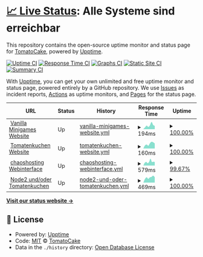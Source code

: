 # [📈 Live Status](https://devtomatocake.github.io/Status): <!--live status--> **Alle Systeme sind erreichbar**

This repository contains the open-source uptime monitor and status page for [TomatoCake](https://vanillaminigames.eu/), powered by [Upptime](https://github.com/upptime/upptime).

[![Uptime CI](https://github.com/devtomatocake/Status/workflows/Uptime%20CI/badge.svg)](https://github.com/devtomatocake/Status/actions?query=workflow%3A%22Uptime+CI%22)
[![Response Time CI](https://github.com/devtomatocake/Status/workflows/Response%20Time%20CI/badge.svg)](https://github.com/devtomatocake/Status/actions?query=workflow%3A%22Response+Time+CI%22)
[![Graphs CI](https://github.com/devtomatocake/Status/workflows/Graphs%20CI/badge.svg)](https://github.com/devtomatocake/Status/actions?query=workflow%3A%22Graphs+CI%22)
[![Static Site CI](https://github.com/devtomatocake/Status/workflows/Static%20Site%20CI/badge.svg)](https://github.com/devtomatocake/Status/actions?query=workflow%3A%22Static+Site+CI%22)
[![Summary CI](https://github.com/devtomatocake/Status/workflows/Summary%20CI/badge.svg)](https://github.com/devtomatocake/Status/actions?query=workflow%3A%22Summary+CI%22)

With [Upptime](https://upptime.js.org), you can get your own unlimited and free uptime monitor and status page, powered entirely by a GitHub repository. We use [Issues](https://github.com/devtomatocake/Status/issues) as incident reports, [Actions](https://github.com/devtomatocake/Status/actions) as uptime monitors, and [Pages](https://devtomatocake.github.io/Status) for the status page.

<!--start: status pages-->
<!-- This summary is generated by Upptime (https://github.com/upptime/upptime) -->
<!-- Do not edit this manually, your changes will be overwritten -->
<!-- prettier-ignore -->
| URL | Status | History | Response Time | Uptime |
| --- | ------ | ------- | ------------- | ------ |
| <img alt="" src="https://vanillaminigames.eu/img/favicon.ico" height="13"> [Vanilla Minigames Website](https://vanillaminigames.eu) | Up | [vanilla-minigames-website.yml](https://github.com/Vanilla-Minigames/Status/commits/HEAD/history/vanilla-minigames-website.yml) | <details><summary><img alt="Response time graph" src="./graphs/vanilla-minigames-website/response-time-week.png" height="20"> 194ms</summary><br><a href="https://status.vanillaminigames.eu/history/vanilla-minigames-website"><img alt="Response time 132" src="https://img.shields.io/endpoint?url=https%3A%2F%2Fraw.githubusercontent.com%2FVanilla-Minigames%2FStatus%2FHEAD%2Fapi%2Fvanilla-minigames-website%2Fresponse-time.json"></a><br><a href="https://status.vanillaminigames.eu/history/vanilla-minigames-website"><img alt="24-hour response time 111" src="https://img.shields.io/endpoint?url=https%3A%2F%2Fraw.githubusercontent.com%2FVanilla-Minigames%2FStatus%2FHEAD%2Fapi%2Fvanilla-minigames-website%2Fresponse-time-day.json"></a><br><a href="https://status.vanillaminigames.eu/history/vanilla-minigames-website"><img alt="7-day response time 194" src="https://img.shields.io/endpoint?url=https%3A%2F%2Fraw.githubusercontent.com%2FVanilla-Minigames%2FStatus%2FHEAD%2Fapi%2Fvanilla-minigames-website%2Fresponse-time-week.json"></a><br><a href="https://status.vanillaminigames.eu/history/vanilla-minigames-website"><img alt="30-day response time 209" src="https://img.shields.io/endpoint?url=https%3A%2F%2Fraw.githubusercontent.com%2FVanilla-Minigames%2FStatus%2FHEAD%2Fapi%2Fvanilla-minigames-website%2Fresponse-time-month.json"></a><br><a href="https://status.vanillaminigames.eu/history/vanilla-minigames-website"><img alt="1-year response time 132" src="https://img.shields.io/endpoint?url=https%3A%2F%2Fraw.githubusercontent.com%2FVanilla-Minigames%2FStatus%2FHEAD%2Fapi%2Fvanilla-minigames-website%2Fresponse-time-year.json"></a></details> | <details><summary><a href="https://status.vanillaminigames.eu/history/vanilla-minigames-website">100.00%</a></summary><a href="https://status.vanillaminigames.eu/history/vanilla-minigames-website"><img alt="All-time uptime 98.52%" src="https://img.shields.io/endpoint?url=https%3A%2F%2Fraw.githubusercontent.com%2FVanilla-Minigames%2FStatus%2FHEAD%2Fapi%2Fvanilla-minigames-website%2Fuptime.json"></a><br><a href="https://status.vanillaminigames.eu/history/vanilla-minigames-website"><img alt="24-hour uptime 100.00%" src="https://img.shields.io/endpoint?url=https%3A%2F%2Fraw.githubusercontent.com%2FVanilla-Minigames%2FStatus%2FHEAD%2Fapi%2Fvanilla-minigames-website%2Fuptime-day.json"></a><br><a href="https://status.vanillaminigames.eu/history/vanilla-minigames-website"><img alt="7-day uptime 100.00%" src="https://img.shields.io/endpoint?url=https%3A%2F%2Fraw.githubusercontent.com%2FVanilla-Minigames%2FStatus%2FHEAD%2Fapi%2Fvanilla-minigames-website%2Fuptime-week.json"></a><br><a href="https://status.vanillaminigames.eu/history/vanilla-minigames-website"><img alt="30-day uptime 100.00%" src="https://img.shields.io/endpoint?url=https%3A%2F%2Fraw.githubusercontent.com%2FVanilla-Minigames%2FStatus%2FHEAD%2Fapi%2Fvanilla-minigames-website%2Fuptime-month.json"></a><br><a href="https://status.vanillaminigames.eu/history/vanilla-minigames-website"><img alt="1-year uptime 98.52%" src="https://img.shields.io/endpoint?url=https%3A%2F%2Fraw.githubusercontent.com%2FVanilla-Minigames%2FStatus%2FHEAD%2Fapi%2Fvanilla-minigames-website%2Fuptime-year.json"></a></details>
| <img alt="" src="https://tomatenkuchen.eu/assets/images/icon.ico" height="13"> [Tomatenkuchen Website](https://tomatenkuchen.eu) | Up | [tomatenkuchen-website.yml](https://github.com/Vanilla-Minigames/Status/commits/HEAD/history/tomatenkuchen-website.yml) | <details><summary><img alt="Response time graph" src="./graphs/tomatenkuchen-website/response-time-week.png" height="20"> 160ms</summary><br><a href="https://status.vanillaminigames.eu/history/tomatenkuchen-website"><img alt="Response time 122" src="https://img.shields.io/endpoint?url=https%3A%2F%2Fraw.githubusercontent.com%2FVanilla-Minigames%2FStatus%2FHEAD%2Fapi%2Ftomatenkuchen-website%2Fresponse-time.json"></a><br><a href="https://status.vanillaminigames.eu/history/tomatenkuchen-website"><img alt="24-hour response time 156" src="https://img.shields.io/endpoint?url=https%3A%2F%2Fraw.githubusercontent.com%2FVanilla-Minigames%2FStatus%2FHEAD%2Fapi%2Ftomatenkuchen-website%2Fresponse-time-day.json"></a><br><a href="https://status.vanillaminigames.eu/history/tomatenkuchen-website"><img alt="7-day response time 160" src="https://img.shields.io/endpoint?url=https%3A%2F%2Fraw.githubusercontent.com%2FVanilla-Minigames%2FStatus%2FHEAD%2Fapi%2Ftomatenkuchen-website%2Fresponse-time-week.json"></a><br><a href="https://status.vanillaminigames.eu/history/tomatenkuchen-website"><img alt="30-day response time 161" src="https://img.shields.io/endpoint?url=https%3A%2F%2Fraw.githubusercontent.com%2FVanilla-Minigames%2FStatus%2FHEAD%2Fapi%2Ftomatenkuchen-website%2Fresponse-time-month.json"></a><br><a href="https://status.vanillaminigames.eu/history/tomatenkuchen-website"><img alt="1-year response time 122" src="https://img.shields.io/endpoint?url=https%3A%2F%2Fraw.githubusercontent.com%2FVanilla-Minigames%2FStatus%2FHEAD%2Fapi%2Ftomatenkuchen-website%2Fresponse-time-year.json"></a></details> | <details><summary><a href="https://status.vanillaminigames.eu/history/tomatenkuchen-website">100.00%</a></summary><a href="https://status.vanillaminigames.eu/history/tomatenkuchen-website"><img alt="All-time uptime 99.91%" src="https://img.shields.io/endpoint?url=https%3A%2F%2Fraw.githubusercontent.com%2FVanilla-Minigames%2FStatus%2FHEAD%2Fapi%2Ftomatenkuchen-website%2Fuptime.json"></a><br><a href="https://status.vanillaminigames.eu/history/tomatenkuchen-website"><img alt="24-hour uptime 100.00%" src="https://img.shields.io/endpoint?url=https%3A%2F%2Fraw.githubusercontent.com%2FVanilla-Minigames%2FStatus%2FHEAD%2Fapi%2Ftomatenkuchen-website%2Fuptime-day.json"></a><br><a href="https://status.vanillaminigames.eu/history/tomatenkuchen-website"><img alt="7-day uptime 100.00%" src="https://img.shields.io/endpoint?url=https%3A%2F%2Fraw.githubusercontent.com%2FVanilla-Minigames%2FStatus%2FHEAD%2Fapi%2Ftomatenkuchen-website%2Fuptime-week.json"></a><br><a href="https://status.vanillaminigames.eu/history/tomatenkuchen-website"><img alt="30-day uptime 100.00%" src="https://img.shields.io/endpoint?url=https%3A%2F%2Fraw.githubusercontent.com%2FVanilla-Minigames%2FStatus%2FHEAD%2Fapi%2Ftomatenkuchen-website%2Fuptime-month.json"></a><br><a href="https://status.vanillaminigames.eu/history/tomatenkuchen-website"><img alt="1-year uptime 99.91%" src="https://img.shields.io/endpoint?url=https%3A%2F%2Fraw.githubusercontent.com%2FVanilla-Minigames%2FStatus%2FHEAD%2Fapi%2Ftomatenkuchen-website%2Fuptime-year.json"></a></details>
| <img alt="" src="https://cdn.discordapp.com/attachments/588350269570678794/860563824142450688/unknown.png" height="13"> [chaoshosting Webinterface](https://panel.chaosbothosting.de) | Up | [chaoshosting-webinterface.yml](https://github.com/Vanilla-Minigames/Status/commits/HEAD/history/chaoshosting-webinterface.yml) | <details><summary><img alt="Response time graph" src="./graphs/chaoshosting-webinterface/response-time-week.png" height="20"> 579ms</summary><br><a href="https://status.vanillaminigames.eu/history/chaoshosting-webinterface"><img alt="Response time 1221" src="https://img.shields.io/endpoint?url=https%3A%2F%2Fraw.githubusercontent.com%2FVanilla-Minigames%2FStatus%2FHEAD%2Fapi%2Fchaoshosting-webinterface%2Fresponse-time.json"></a><br><a href="https://status.vanillaminigames.eu/history/chaoshosting-webinterface"><img alt="24-hour response time 413" src="https://img.shields.io/endpoint?url=https%3A%2F%2Fraw.githubusercontent.com%2FVanilla-Minigames%2FStatus%2FHEAD%2Fapi%2Fchaoshosting-webinterface%2Fresponse-time-day.json"></a><br><a href="https://status.vanillaminigames.eu/history/chaoshosting-webinterface"><img alt="7-day response time 579" src="https://img.shields.io/endpoint?url=https%3A%2F%2Fraw.githubusercontent.com%2FVanilla-Minigames%2FStatus%2FHEAD%2Fapi%2Fchaoshosting-webinterface%2Fresponse-time-week.json"></a><br><a href="https://status.vanillaminigames.eu/history/chaoshosting-webinterface"><img alt="30-day response time 675" src="https://img.shields.io/endpoint?url=https%3A%2F%2Fraw.githubusercontent.com%2FVanilla-Minigames%2FStatus%2FHEAD%2Fapi%2Fchaoshosting-webinterface%2Fresponse-time-month.json"></a><br><a href="https://status.vanillaminigames.eu/history/chaoshosting-webinterface"><img alt="1-year response time 1221" src="https://img.shields.io/endpoint?url=https%3A%2F%2Fraw.githubusercontent.com%2FVanilla-Minigames%2FStatus%2FHEAD%2Fapi%2Fchaoshosting-webinterface%2Fresponse-time-year.json"></a></details> | <details><summary><a href="https://status.vanillaminigames.eu/history/chaoshosting-webinterface">99.67%</a></summary><a href="https://status.vanillaminigames.eu/history/chaoshosting-webinterface"><img alt="All-time uptime 98.71%" src="https://img.shields.io/endpoint?url=https%3A%2F%2Fraw.githubusercontent.com%2FVanilla-Minigames%2FStatus%2FHEAD%2Fapi%2Fchaoshosting-webinterface%2Fuptime.json"></a><br><a href="https://status.vanillaminigames.eu/history/chaoshosting-webinterface"><img alt="24-hour uptime 100.00%" src="https://img.shields.io/endpoint?url=https%3A%2F%2Fraw.githubusercontent.com%2FVanilla-Minigames%2FStatus%2FHEAD%2Fapi%2Fchaoshosting-webinterface%2Fuptime-day.json"></a><br><a href="https://status.vanillaminigames.eu/history/chaoshosting-webinterface"><img alt="7-day uptime 99.67%" src="https://img.shields.io/endpoint?url=https%3A%2F%2Fraw.githubusercontent.com%2FVanilla-Minigames%2FStatus%2FHEAD%2Fapi%2Fchaoshosting-webinterface%2Fuptime-week.json"></a><br><a href="https://status.vanillaminigames.eu/history/chaoshosting-webinterface"><img alt="30-day uptime 96.16%" src="https://img.shields.io/endpoint?url=https%3A%2F%2Fraw.githubusercontent.com%2FVanilla-Minigames%2FStatus%2FHEAD%2Fapi%2Fchaoshosting-webinterface%2Fuptime-month.json"></a><br><a href="https://status.vanillaminigames.eu/history/chaoshosting-webinterface"><img alt="1-year uptime 98.71%" src="https://img.shields.io/endpoint?url=https%3A%2F%2Fraw.githubusercontent.com%2FVanilla-Minigames%2FStatus%2FHEAD%2Fapi%2Fchaoshosting-webinterface%2Fuptime-year.json"></a></details>
| <img alt="" src="https://tomatenkuchen.eu/assets/images/icon.ico" height="13"> [Node2 und/oder Tomatenkuchen](https://api.tomatenkuchen.eu/api/stats) | Up | [node2-und-oder-tomatenkuchen.yml](https://github.com/Vanilla-Minigames/Status/commits/HEAD/history/node2-und-oder-tomatenkuchen.yml) | <details><summary><img alt="Response time graph" src="./graphs/node2-und-oder-tomatenkuchen/response-time-week.png" height="20"> 469ms</summary><br><a href="https://status.vanillaminigames.eu/history/node2-und-oder-tomatenkuchen"><img alt="Response time 879" src="https://img.shields.io/endpoint?url=https%3A%2F%2Fraw.githubusercontent.com%2FVanilla-Minigames%2FStatus%2FHEAD%2Fapi%2Fnode2-und-oder-tomatenkuchen%2Fresponse-time.json"></a><br><a href="https://status.vanillaminigames.eu/history/node2-und-oder-tomatenkuchen"><img alt="24-hour response time 350" src="https://img.shields.io/endpoint?url=https%3A%2F%2Fraw.githubusercontent.com%2FVanilla-Minigames%2FStatus%2FHEAD%2Fapi%2Fnode2-und-oder-tomatenkuchen%2Fresponse-time-day.json"></a><br><a href="https://status.vanillaminigames.eu/history/node2-und-oder-tomatenkuchen"><img alt="7-day response time 469" src="https://img.shields.io/endpoint?url=https%3A%2F%2Fraw.githubusercontent.com%2FVanilla-Minigames%2FStatus%2FHEAD%2Fapi%2Fnode2-und-oder-tomatenkuchen%2Fresponse-time-week.json"></a><br><a href="https://status.vanillaminigames.eu/history/node2-und-oder-tomatenkuchen"><img alt="30-day response time 471" src="https://img.shields.io/endpoint?url=https%3A%2F%2Fraw.githubusercontent.com%2FVanilla-Minigames%2FStatus%2FHEAD%2Fapi%2Fnode2-und-oder-tomatenkuchen%2Fresponse-time-month.json"></a><br><a href="https://status.vanillaminigames.eu/history/node2-und-oder-tomatenkuchen"><img alt="1-year response time 879" src="https://img.shields.io/endpoint?url=https%3A%2F%2Fraw.githubusercontent.com%2FVanilla-Minigames%2FStatus%2FHEAD%2Fapi%2Fnode2-und-oder-tomatenkuchen%2Fresponse-time-year.json"></a></details> | <details><summary><a href="https://status.vanillaminigames.eu/history/node2-und-oder-tomatenkuchen">100.00%</a></summary><a href="https://status.vanillaminigames.eu/history/node2-und-oder-tomatenkuchen"><img alt="All-time uptime 98.17%" src="https://img.shields.io/endpoint?url=https%3A%2F%2Fraw.githubusercontent.com%2FVanilla-Minigames%2FStatus%2FHEAD%2Fapi%2Fnode2-und-oder-tomatenkuchen%2Fuptime.json"></a><br><a href="https://status.vanillaminigames.eu/history/node2-und-oder-tomatenkuchen"><img alt="24-hour uptime 100.00%" src="https://img.shields.io/endpoint?url=https%3A%2F%2Fraw.githubusercontent.com%2FVanilla-Minigames%2FStatus%2FHEAD%2Fapi%2Fnode2-und-oder-tomatenkuchen%2Fuptime-day.json"></a><br><a href="https://status.vanillaminigames.eu/history/node2-und-oder-tomatenkuchen"><img alt="7-day uptime 100.00%" src="https://img.shields.io/endpoint?url=https%3A%2F%2Fraw.githubusercontent.com%2FVanilla-Minigames%2FStatus%2FHEAD%2Fapi%2Fnode2-und-oder-tomatenkuchen%2Fuptime-week.json"></a><br><a href="https://status.vanillaminigames.eu/history/node2-und-oder-tomatenkuchen"><img alt="30-day uptime 99.14%" src="https://img.shields.io/endpoint?url=https%3A%2F%2Fraw.githubusercontent.com%2FVanilla-Minigames%2FStatus%2FHEAD%2Fapi%2Fnode2-und-oder-tomatenkuchen%2Fuptime-month.json"></a><br><a href="https://status.vanillaminigames.eu/history/node2-und-oder-tomatenkuchen"><img alt="1-year uptime 98.17%" src="https://img.shields.io/endpoint?url=https%3A%2F%2Fraw.githubusercontent.com%2FVanilla-Minigames%2FStatus%2FHEAD%2Fapi%2Fnode2-und-oder-tomatenkuchen%2Fuptime-year.json"></a></details>

<!--end: status pages-->

[**Visit our status website →**](https://devtomatocake.github.io/Status)

## 📄 License

- Powered by: [Upptime](https://github.com/upptime/upptime)
- Code: [MIT](./LICENSE) © [TomatoCake](https://vanillaminigames.eu/)
- Data in the `./history` directory: [Open Database License](https://opendatacommons.org/licenses/odbl/1-0/)
